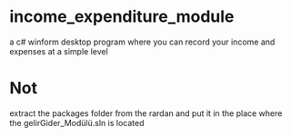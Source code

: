 # income_expenditure_module
a c# winform desktop program where you can record your income and expenses at a simple level

# Not 
extract the packages folder from the rardan and put it in the place where the gelirGider_Modülü.sln is located

